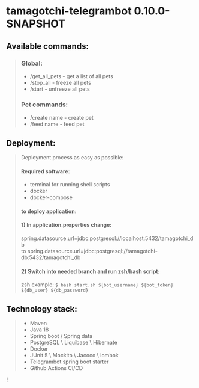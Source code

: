 # tamagotchi-telegrambot 0.10.0-SNAPSHOT 

## Available commands:
>### Global:
> * /get_all_pets - get a list of all pets
> * /stop_all - freeze all pets 
> * /start - unfreeze all pets
>### Pet commands:
> * /create name - create pet  
> * /feed name - feed pet

## Deployment:
>Deployment process as easy as possible:
>
>#### Required software:
>- terminal for running shell scripts
>- docker
>- docker-compose
>#### to deploy application:
>#### 1) In application.properties change:  
>spring.datasource.url=jdbc:postgresql://localhost:5432/tamagotchi_db  
>to spring.datasource.url=jdbc:postgresql://tamagotchi-db:5432/tamagotchi_db
>#### 2) Switch into needed branch and run zsh/bash script: 
>zsh example: `$ bash start.sh ${bot_username} ${bot_token} ${db_user} ${db_password}`
## Technology stack:
>- Maven 
>- Java 18
>- Spring boot \ Spring data
>- PostgreSQL \ Liquibase \ Hibernate
>- Docker
>- JUnit 5 \ Mockito \ Jacoco \ lombok
>- Telegrambot spring boot starter
>- Github Actions CI/CD

!
